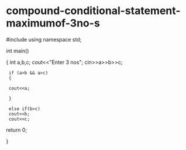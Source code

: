 # compound-conditional-statement-maximumof-3no-s


#include<iostream>
using namespace std;

int main()

{
     int a,b,c;
     cout<<"Enter 3 nos";
     cin>>a>>b>>c;
     
     if (a>b && a>c)
     {
     
     cout<<a;
     
     }
     
     else if(b>c)
     cout<<b;
     cout<<c;

return 0;

}

     

